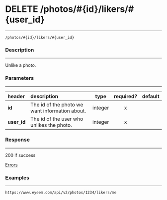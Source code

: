 # DELETE /photos/#{id}/likers/#{user_id} 
***
`/photos/#{id}/likers/#{user_id}`

### Description
***
Unlike a photo.

### Parameters
***

|header| description| type |required? |default|
|:---------|:--------------|:----------:|:------------:|:------------:|
|**id**|The id of the photo we want information about.|integer|x||
|**user_id**|The id of the user who unlikes the photo.|integer|x||

### Response
***

200 if success

[Errors](../../resources/errors.md)

### Examples
***

`https://www.eyeem.com/api/v2/photos/1234/likers/me`





 